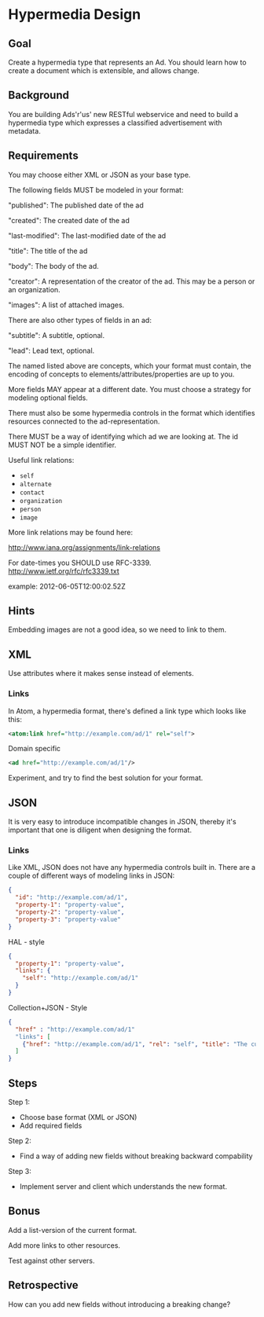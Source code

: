 Hypermedia Design
==========

Goal
----
Create a hypermedia type that represents an Ad. You should learn how
to create a document which is extensible, and allows change.

Background
----------
You are building Ads'r'us' new RESTful webservice and 
need to build a hypermedia type which expresses a 
classified advertisement with metadata.


Requirements
------------
You may choose either XML or JSON as your base type.

The following fields MUST be modeled in your format:

"published": 
  The published date of the ad

"created":
  The created date of the ad

"last-modified":
  The last-modified date of the ad

"title":
  The title of the ad

"body":
  The body of the ad.

"creator":
  A representation of the creator of the ad.  This may be a person or
  an organization.

"images":
  A list of attached images.

There are also other types of fields in an ad:

"subtitle":
  A subtitle, optional.

"lead":
  Lead text, optional.

The named listed above are concepts, which your format must contain, 
the encoding of concepts to elements/attributes/properties are up to you.

More fields MAY appear at a different date. 
You must choose a strategy for modeling optional fields.

There must also be some hypermedia controls in the format which 
identifies resources connected to the ad-representation.

There MUST be a way of identifying which ad we are looking at.
The id MUST NOT be a simple identifier.

Useful link relations:
* `self`
* `alternate`
* `contact`
* `organization`
* `person`
* `image`

More link relations may be found here:

http://www.iana.org/assignments/link-relations

For date-times you SHOULD use RFC-3339.
http://www.ietf.org/rfc/rfc3339.txt

example:
2012-06-05T12:00:02.52Z

Hints
---------
Embedding images are not a good idea, so we need to link to them.

## XML

Use attributes where it makes sense instead of elements.

### Links
In Atom, a hypermedia format, there's defined a link type which looks like this:

```xml
<atom:link href="http://example.com/ad/1" rel="self">
```
Domain specific 

```xml
<ad href="http://example.com/ad/1"/>
```

Experiment, and try to find the best solution for your format.

## JSON

It is very easy to introduce incompatible changes in JSON, thereby it's important that
one is diligent when designing the format.

### Links
Like XML, JSON does not have any hypermedia controls built in. There are a couple
of different ways of modeling links in JSON:

```json
{
  "id": "http://example.com/ad/1",
  "property-1": "property-value",
  "property-2": "property-value",
  "property-3": "property-value"
}
```

HAL - style
```json
{
  "property-1": "property-value",
  "links": {
    "self": "http://example.com/ad/1"
  }
}
```

Collection+JSON - Style
```json
{
  "href" : "http://example.com/ad/1"
  "links": [
    {"href": "http://example.com/ad/1", "rel": "self", "title": "The current Ad"}
  ]
}
```

Steps
-----
Step 1:
- Choose base format (XML or JSON)
- Add required fields

Step 2:
- Find a way of adding new fields without breaking backward compability

Step 3:
- Implement server and client which understands the new format.

Bonus
------

Add a list-version of the current format.

Add more links to other resources.

Test against other servers.

Retrospective
-------------

How can you add new fields without introducing a breaking change?
